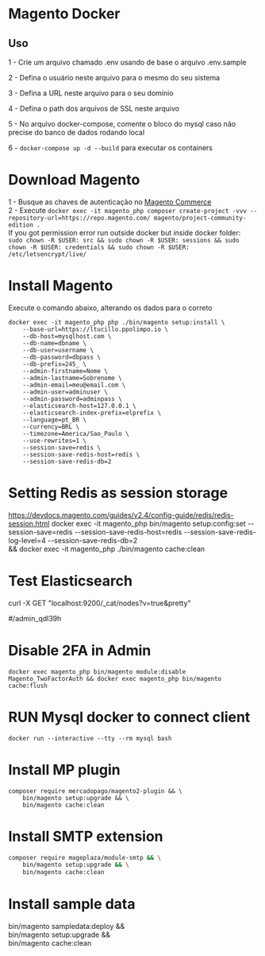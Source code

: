 # Magento Docker

## Uso

1 - Crie um arquivo chamado .env usando de base o arquivo .env.sample  

2 - Defina o usuário neste arquivo para o mesmo do seu sistema

3 - Defina a URL neste arquivo para o seu domínio

4 - Defina o path dos arquivos de SSL neste arquivo

5 - No arquivo docker-compose, comente o bloco do mysql caso não precise do banco de dados rodando local

6 - `docker-compose up -d --build` para executar os containers

# Download Magento
1 - Busque as chaves de autenticação no [Magento Commerce](https://marketplace.magento.com/customer/accessKeys/) \
2 - Execute `docker exec -it magento_php composer create-project -vvv --repository-url=https://repo.magento.com/ magento/project-community-edition .` \
If you got permission error run outside docker but inside docker folder: \
`sudo chown -R $USER: src && sudo chown -R $USER: sessions && sudo chown -R $USER: credentials && sudo chown -R $USER: /etc/letsencrypt/live/`

# Install Magento
Execute o comando abaixo, alterando os dados para o correto
```
docker exec -it magento_php php ./bin/magento setup:install \
    --base-url=https://ltucillo.ppolimpo.io \
    --db-host=mysqlhost.com \
    --db-name=dbname \
    --db-user=username \
    --db-password=dbpass \
    --db-prefix=245_ \
    --admin-firstname=Nome \
    --admin-lastname=Sobrenome \
    --admin-email=meu@email.com \
    --admin-user=adminuser \
    --admin-password=adminpass \
    --elasticsearch-host=127.0.0.1 \
    --elasticsearch-index-prefix=elprefix \
    --language=pt_BR \
    --currency=BRL \
    --timezone=America/Sao_Paulo \
    --use-rewrites=1 \
    --session-save=redis \
    --session-save-redis-host=redis \
    --session-save-redis-db=2
```

# Setting Redis as session storage
https://devdocs.magento.com/guides/v2.4/config-guide/redis/redis-session.html
docker exec -it magento_php bin/magento setup:config:set --session-save=redis --session-save-redis-host=redis --session-save-redis-log-level=4 --session-save-redis-db=2 \
    && docker exec -it magento_php ./bin/magento cache:clean


# Test Elasticsearch
curl -X GET "localhost:9200/_cat/nodes?v=true&pretty"

#/admin_qdl39h

# Disable 2FA in Admin
`docker exec magento_php bin/magento module:disable Magento_TwoFactorAuth && docker exec magento_php bin/magento cache:flush`

# RUN Mysql docker to connect client
`docker run --interactive --tty --rm mysql bash`

# Install MP plugin
```
composer require mercadopago/magento2-plugin && \
    bin/magento setup:upgrade && \
    bin/magento cache:clean
```

# Install SMTP extension
```bash
composer require mageplaza/module-smtp && \
    bin/magento setup:upgrade && \
    bin/magento cache:clean
```

# Install sample data
bin/magento sampledata:deploy && \
    bin/magento setup:upgrade && \
    bin/magento cache:clean

